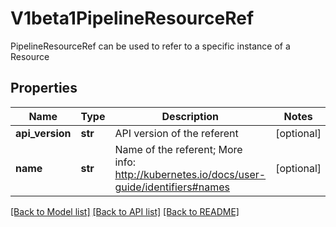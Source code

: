 # V1beta1PipelineResourceRef

PipelineResourceRef can be used to refer to a specific instance of a Resource
## Properties
Name | Type | Description | Notes
------------ | ------------- | ------------- | -------------
**api_version** | **str** | API version of the referent | [optional] 
**name** | **str** | Name of the referent; More info: http://kubernetes.io/docs/user-guide/identifiers#names | [optional] 

[[Back to Model list]](../README.md#documentation-for-models) [[Back to API list]](../README.md#documentation-for-api-endpoints) [[Back to README]](../README.md)


